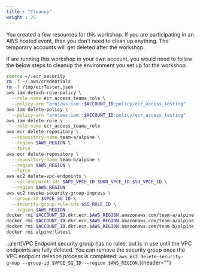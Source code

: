 ```yaml
---
title : "Cleanup"
weight : 25
---
```


You created a few resources for this workshop. If you are participating in an AWS hosted event, then you don't need to clean up anything. The temporary accounts will get deleted after the workshop.

If are running this workshop in your own account, you would need to follow the below steps to cleanup the environment you set up for the workshop.

```bash
source ~/.ecr_security
rm -f ~/.aws/credentials
rm -f /tmp/ecrTester.json
aws iam detach-role-policy \
  --role-name ecr_access_teama_role \
  --policy-arn "arn:aws:iam::$ACCOUNT_ID:policy/ecr_access_testing"
aws iam delete-policy \
  --policy-arn "arn:aws:iam::$ACCOUNT_ID:policy/ecr_access_testing"
aws iam delete-role \
  --role-name ecr_access_teama_role
aws ecr delete-repository \
  --repository-name team-a/alpine \
  --region $AWS_REGION \
  --force
aws ecr delete-repository \
  --repository-name team-b/alpine \
  --region $AWS_REGION \
  --force
aws ec2 delete-vpc-endpoints \
  --vpc-endpoint-ids $API_VPCE_ID $DKR_VPCE_ID $S3_VPCE_ID \
  --region $AWS_REGION
aws ec2 revoke-security-group-ingress \
  --group-id $VPCE_SG_ID \
  --security-group-rule-ids $SG_RULE_ID \
  --region $AWS_REGION
docker rmi $ACCOUNT_ID.dkr.ecr.$AWS_REGION.amazonaws.com/team-a/alpine:v1
docker rmi $ACCOUNT_ID.dkr.ecr.$AWS_REGION.amazonaws.com/team-a/alpine:v2
docker rmi $ACCOUNT_ID.dkr.ecr.$AWS_REGION.amazonaws.com/team-b/alpine:v1
docker rmi alpine:latest
```

::alert[VPC Endpoint security group has no rules, but is in use until the VPC endpoints are fully deleted. You can remove the security group once the VPC endpoint deletion process is completed: `aws ec2 delete-security-group --group-id $VPCE_SG_ID --region $AWS_REGION`.]{header=""}
